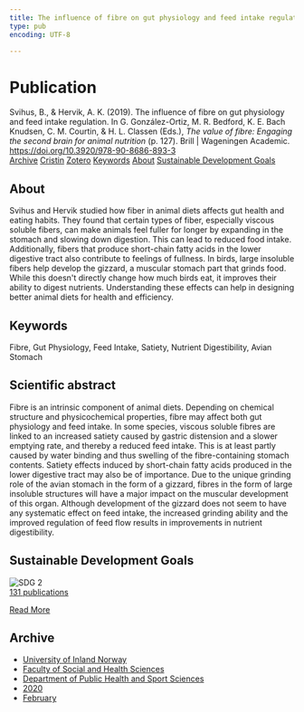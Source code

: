 ```yaml
---
title: The influence of fibre on gut physiology and feed intake regulation
type: pub
encoding: UTF-8

---
```

<h1>Publication</h1>
<article id="csl-bib-container-FIARGTK7" class="csl-bib-container">
  <div class="csl-bib-body"> <div class="csl-entry">Svihus, B., &#38; Hervik, A. K. (2019). The influence of fibre on gut physiology and feed intake regulation. In G. González-Ortiz, M. R. Bedford, K. E. Bach Knudsen, C. M. Courtin, &#38; H. L. Classen (Eds.), <i>The value of fibre: Engaging the second brain for animal nutrition</i> (p. 127). Brill | Wageningen Academic. <a href="https://doi.org/10.3920/978-90-8686-893-3">https://doi.org/10.3920/978-90-8686-893-3</a></div> </div>
  <div class="csl-bib-buttons">
    <a href="#taxonomy-article-FIARGTK7" alt="archive" class="csl-bib-button">Archive</a>
    <a href="https://app.cristin.no/results/show.jsf?id=1795399" alt="Cristin" class="csl-bib-button">Cristin</a>
    <a href="http://zotero.org/groups/5881554/items/FIARGTK7" alt="Zotero" class="csl-bib-button">Zotero</a>
    <a href="#keywords-article-FIARGTK7" alt="keywords" class="csl-bib-button">Keywords</a>
    <a href="#about-article-FIARGTK7" alt="about_pub" class="csl-bib-button">About</a>
    <a href="#sdg-article-FIARGTK7" alt="sdg" class="csl-bib-button">Sustainable Development Goals</a>
  </div>
  <div id="csl-bib-meta-container-FIARGTK7"></div>
</article>
<div id="csl-bib-meta-FIARGTK7" class="csl-bib-meta">
  <article id="about-article-FIARGTK7" class="about_pub-article">
    <h1>About</h1>
    Svihus and Hervik studied how fiber in animal diets affects gut health and eating habits. They found that certain types of fiber, especially viscous soluble fibers, can make animals feel fuller for longer by expanding in the stomach and slowing down digestion. This can lead to reduced food intake. Additionally, fibers that produce short-chain fatty acids in the lower digestive tract also contribute to feelings of fullness. In birds, large insoluble fibers help develop the gizzard, a muscular stomach part that grinds food. While this doesn't directly change how much birds eat, it improves their ability to digest nutrients. Understanding these effects can help in designing better animal diets for health and efficiency.
  </article>
  <article id="keywords-article-FIARGTK7" class="keywords-article">
    <h1>Keywords</h1>
    Fibre, Gut Physiology, Feed Intake, Satiety, Nutrient Digestibility, Avian Stomach
  </article>
  <article id="abstract-article-FIARGTK7" class="abstract-article">
    <h1>Scientific abstract</h1>
    Fibre is an intrinsic component of animal diets. Depending on chemical structure and physicochemical properties, fibre may affect both gut physiology and feed intake. In some species, viscous soluble fibres are linked to an increased satiety caused by gastric distension and a slower emptying rate, and thereby a reduced feed intake. This is at least partly caused by water binding and thus swelling of the fibre-containing stomach contents. Satiety effects induced by short-chain fatty acids produced in the lower digestive tract may also be of importance. Due to the unique grinding role of the avian stomach in the form of a gizzard, fibres in the form of large insoluble structures will have a major impact on the muscular development of this organ. Although development of the gizzard does not seem to have any systematic effect on feed intake, the increased grinding ability and the improved regulation of feed flow results in improvements in nutrient digestibility.
  </article>
  <article id="sdg-article-FIARGTK7" class="sdg-article">
    <h1>Sustainable Development Goals</h1>
    <div class="sdg-container"><div id="sdg2" class="sdg">
        <img src="{{< params subfolder >}}images/sdg/sdg02_en.png" class="image" alt="SDG 2">
        <div class="sdg-overlay">
          <a href="/en/archive/?key=?sdg=2#archive" class="sdg-publication-count"><span>131</span> publications</a>
          <p><a href="https://sdgs.un.org/goals/goal2" class="sdg-read-more">Read More</a></p>
        </div>
      </div></div>
  </article>
  <article id="taxonomy-article-FIARGTK7" class="taxonomy-article">
    <h1>Archive</h1>
    <ul>
      <li>
        <a href="/en/archive/?key=3DCRN523">University of Inland Norway</a>
      </li>
      <li>
        <a href="/en/archive/?key=IDKFS3MX">Faculty of Social and Health Sciences</a>
      </li>
      <li>
        <a href="/en/archive/?key=FJXE3Z8X">Department of Public Health and Sport Sciences</a>
      </li>
      <li>
        <a href="/en/archive/?key=6ZJPMG9D">2020</a>
      </li>
      <li>
        <a href="/en/archive/?key=ILE85RHP">February</a>
      </li>
    </ul>
  </article>
</div>

